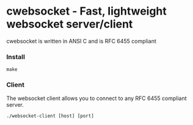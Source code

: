 # cwebsocket - Fast, lightweight websocket server/client

cwebsocket is written in ANSI C and is RFC 6455 compliant

### Install

	make

### Client

The websocket client allows you to connect to any RFC 6455 compliant server.

	./websocket-client [host] [port]

